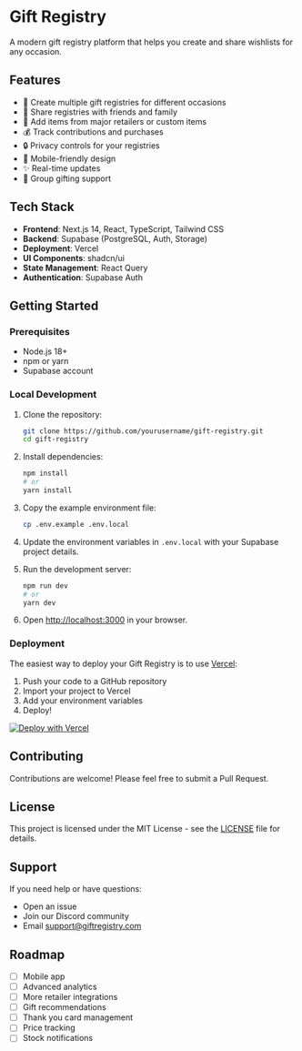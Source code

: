 # Gift Registry

A modern gift registry platform that helps you create and share wishlists for any occasion.

## Features

- 🎁 Create multiple gift registries for different occasions
- 👥 Share registries with friends and family
- 💝 Add items from major retailers or custom items
- 💰 Track contributions and purchases
- 🔒 Privacy controls for your registries
- 📱 Mobile-friendly design
- ✨ Real-time updates
- 🤝 Group gifting support

## Tech Stack

- **Frontend**: Next.js 14, React, TypeScript, Tailwind CSS
- **Backend**: Supabase (PostgreSQL, Auth, Storage)
- **Deployment**: Vercel
- **UI Components**: shadcn/ui
- **State Management**: React Query
- **Authentication**: Supabase Auth

## Getting Started

### Prerequisites

- Node.js 18+ 
- npm or yarn
- Supabase account

### Local Development

1. Clone the repository:
   ```bash
   git clone https://github.com/yourusername/gift-registry.git
   cd gift-registry
   ```

2. Install dependencies:
   ```bash
   npm install
   # or
   yarn install
   ```

3. Copy the example environment file:
   ```bash
   cp .env.example .env.local
   ```

4. Update the environment variables in `.env.local` with your Supabase project details.

5. Run the development server:
   ```bash
   npm run dev
   # or
   yarn dev
   ```

6. Open [http://localhost:3000](http://localhost:3000) in your browser.

### Deployment

The easiest way to deploy your Gift Registry is to use [Vercel](https://vercel.com):

1. Push your code to a GitHub repository
2. Import your project to Vercel
3. Add your environment variables
4. Deploy!

[![Deploy with Vercel](https://vercel.com/button)](https://vercel.com/new/clone?repository-url=https://github.com/yourusername/gift-registry)

## Contributing

Contributions are welcome! Please feel free to submit a Pull Request.

## License

This project is licensed under the MIT License - see the [LICENSE](LICENSE) file for details.

## Support

If you need help or have questions:
- Open an issue
- Join our Discord community
- Email support@giftregistry.com

## Roadmap

- [ ] Mobile app
- [ ] Advanced analytics
- [ ] More retailer integrations
- [ ] Gift recommendations
- [ ] Thank you card management
- [ ] Price tracking
- [ ] Stock notifications 